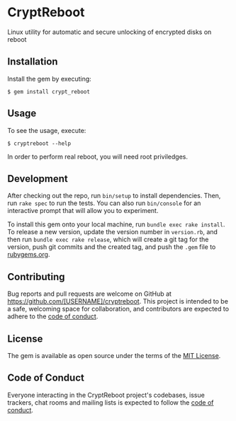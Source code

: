 # CryptReboot

Linux utility for automatic and secure unlocking of encrypted disks on reboot

## Installation

Install the gem by executing:

    $ gem install crypt_reboot

## Usage

To see the usage, execute:

    $ cryptreboot --help

In order to perform real reboot, you will need root priviledges.

## Development

After checking out the repo, run `bin/setup` to install dependencies. Then, run `rake spec` to run the tests. You can also run `bin/console` for an interactive prompt that will allow you to experiment.

To install this gem onto your local machine, run `bundle exec rake install`. To release a new version, update the version number in `version.rb`, and then run `bundle exec rake release`, which will create a git tag for the version, push git commits and the created tag, and push the `.gem` file to [rubygems.org](https://rubygems.org).

## Contributing

Bug reports and pull requests are welcome on GitHub at https://github.com/[USERNAME]/cryptreboot. This project is intended to be a safe, welcoming space for collaboration, and contributors are expected to adhere to the [code of conduct](https://github.com/[USERNAME]/cryptreboot/blob/master/CODE_OF_CONDUCT.md).

## License

The gem is available as open source under the terms of the [MIT License](https://opensource.org/licenses/MIT).

## Code of Conduct

Everyone interacting in the CryptReboot project's codebases, issue trackers, chat rooms and mailing lists is expected to follow the [code of conduct](https://github.com/[USERNAME]/cryptreboot/blob/master/CODE_OF_CONDUCT.md).
